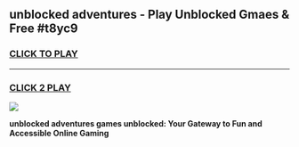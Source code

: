 
## unblocked adventures - Play Unblocked Gmaes & Free #t8yc9
<h3>
<a href="https://news.freeplayer.one?title=unblocked_adventures&ref=24F">CLICK TO PLAY</a></h3>
<hr>

<h3>
<a href="https://news.freeplayer.one?title=unblocked_adventures&ref=24F">CLICK 2 PLAY</a>
  
</h3>

<a href="https://news.freeplayer.one?title=unblocked_adventures&ref=24F/"><img src="https://clearcache.store/games.png"></a>


**unblocked adventures games unblocked: Your Gateway to Fun and Accessible Online Gaming**
